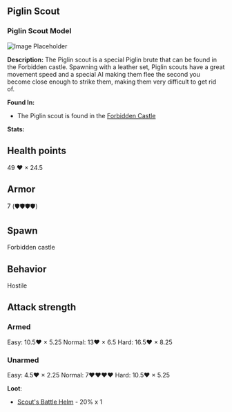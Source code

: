 ﻿## Piglin Scout

### Piglin Scout Model
![Image Placeholder](https://static.miraheze.org/stardustlabswiki/3/3b/Piglin_scout.png)

**Description:**
The Piglin scout is a special Piglin brute that can be found in the Forbidden castle. Spawning with a leather set, Piglin scouts have a great movement speed and a special AI making them flee the second you become close enough to strike them, making them very difficult to get rid of. 

**Found In:**
- The Piglin scout is found in the [Forbidden Castle](forbiddencastle)

**Stats:**
## Health points
49 ♥ × 24.5
## Armor
7 (🛡🛡🛡🛡)
## Spawn
Forbidden castle
## Behavior
Hostile
## Attack strength 	
### Armed
Easy: 10.5♥ × 5.25
Normal: 13♥ × 6.5
Hard: 16.5♥ × 8.25
### Unarmed
Easy: 4.5♥ × 2.25
Normal: 7♥♥♥♥
Hard: 10.5♥ × 5.25

**Loot**:
- [Scout's Battle Helm](scoutsbattlehelm) - 20% x 1